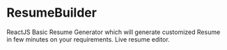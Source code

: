# ResumeBuilder
ReactJS Basic Resume Generator which will generate customized Resume in few minutes on your requirements.
Live resume editor.

